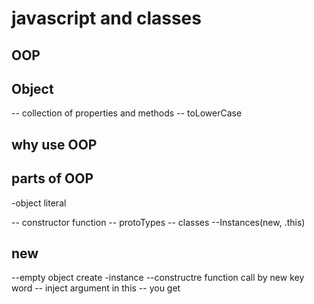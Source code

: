 # javascript and classes

## OOP

## Object 
 -- collection of properties and methods
 -- toLowerCase

 ## why use OOP

 ## parts of OOP
 -object literal
 
 -- constructor function
 -- protoTypes
 -- classes
 --Instances(new, .this)


 ## new 
 --empty object create -instance
 --constructre function call by new key word
 -- inject argument in this 
 -- you get 